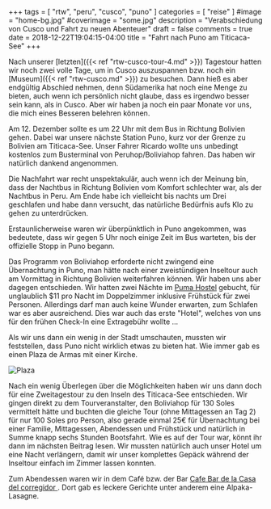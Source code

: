 +++
tags = [
    "rtw",
    "peru",
    "cusco",
    "puno"
    ]
categories = [
    "reise"
]
#image = "home-bg.jpg"
#coverimage = "some.jpg"
description = "Verabschiedung von Cusco und Fahrt zu neuen Abenteuer"
draft = false
comments = true
date = 2018-12-22T19:04:15-04:00
title = "Fahrt nach Puno am Titicaca-See"
+++

Nach unserer [letzten]({{< ref "rtw-cusco-tour-4.md" >}}) Tagestour hatten wir noch zwei volle Tage, um in Cusco auszuspannen bzw. noch ein [Museum]({{< ref "rtw-cusco.md" >}}) zu besuchen. Dann hieß es aber endgültig Abschied nehmen, denn Südamerika hat noch eine Menge zu bieten, auch wenn ich persönlich nicht glaube, dass es irgendwo besser sein kann, als in Cusco. Aber wir haben ja noch ein paar Monate vor uns, die mich eines Besseren belehren können.

Am 12. Dezember sollte es um 22 Uhr mit dem Bus in Richtung Bolivien gehen. Dabei war unsere nächste Station Puno, kurz vor der Grenze zu Bolivien am Titicaca-See. Unser Fahrer Ricardo wollte uns unbedingt kostenlos zum Busterminal von Peruhop/Boliviahop fahren. Das haben wir natürlich dankend angenommen. 

Die Nachfahrt war recht unspektakulär, auch wenn ich der Meinung bin, dass der Nachtbus in Richtung Bolivien vom Komfort schlechter war, als der Nachtbus in Peru. Am Ende habe ich vielleicht bis nachts um Drei geschlafen und habe dann versucht, das natürliche Bedürfnis aufs Klo zu gehen zu unterdrücken.

Erstaunlicherweise waren wir überpünktlich in Puno angekommen, was bedeutete, dass wir gegen 5 Uhr noch einige Zeit im Bus warteten, bis der offizielle Stopp in Puno begann.

Das Programm von Boliviahop erforderte nicht zwingend eine Übernachtung in Puno, man hätte nach einer zweistündigen Inseltour auch am Vormittag in Richtung Bolivien weiterfahren können. Wir haben uns aber dagegen entschieden. Wir hatten zwei Nächte im [Puma Hostel](https://goo.gl/maps/f7kj9n26jyN2) gebucht, für unglaublich $11 pro Nacht im Doppelzimmer inklusive Frühstück für zwei Personen. Allerdings darf man auch keine Wunder erwarten, zum Schlafen war es aber ausreichend. Dies war auch das erste "Hotel", welches von uns für den frühen Check-In eine Extragebühr wollte ...

Als wir uns dann ein wenig in der Stadt umschauten, mussten wir feststellen, dass Puno nicht wirklich etwas zu bieten hat. Wie immer gab es einen Plaza de Armas mit einer Kirche.

![Plaza](/img/IMG_20181213_124323.jpg "Plaza de Armas von Puno")

Nach ein wenig Überlegen über die Möglichkeiten haben wir uns dann doch für eine Zweitagestour zu den Inseln des Titicaca-See entschieden. Wir gingen direkt zu dem Tourveranstalter, den Boliviahop für 130 Soles vermittelt hätte und buchten die gleiche Tour (ohne Mittagessen an Tag 2) für nur 100 Soles pro Person, also gerade einmal 25€ für Übernachtung bei einer Familie, Mittagessen, Abendessen und Frühstück und natürlich in Summe knapp sechs Stunden Bootsfahrt. Wie es auf der Tour war, könnt ihr dann im nächsten Beitrag lesen. Wir mussten natürlich auch unser Hotel um eine Nacht verlängern, damit wir unser komplettes Gepäck während der Inseltour einfach im Zimmer lassen konnten.

Zum Abendessen waren wir in dem Café bzw. der Bar [Cafe Bar de la Casa del corregidor
](https://goo.gl/maps/XGREyuFy5AK2). Dort gab es leckere Gerichte unter anderem eine Alpaka-Lasagne.

